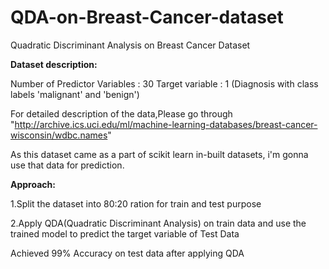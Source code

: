 # QDA-on-Breast-Cancer-dataset
Quadratic Discriminant Analysis on Breast Cancer Dataset

**Dataset description:**

Number of Predictor Variables : 30
Target variable : 1 (Diagnosis with class labels 'malignant' and 'benign') 

For detailed description of the data,Please go through "http://archive.ics.uci.edu/ml/machine-learning-databases/breast-cancer-wisconsin/wdbc.names"

As this dataset came as a part of scikit learn in-built datasets, i'm gonna use that data for prediction.

**Approach:**

1.Split the dataset into 80:20 ration for train and test purpose

2.Apply QDA(Quadratic Discriminant Analysis) on train data and use the trained model to predict the target variable of Test Data

Achieved 99% Accuracy on test data after applying QDA
